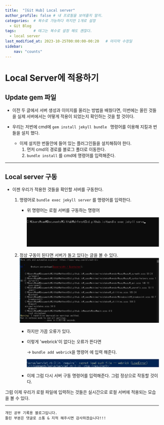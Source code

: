 ```yaml
---
title:  "[Git Hub] Local server"
author_profile: false # 내 프로필을 보여줄지 말지.
categories:  # 복수로 가능하다 하지만 1개로 설정
  - Git Blog
tags:        # 태그는 복수로 설정 해도 괜찮다.
  - local server 
last_modified_at: 2023-10-25T00:00:00-00:20   # 마지막 수정일
sidebar: 
    nav: "counts"
---
```


# Local Server에 적용하기

  

  

  

## Update gem 파일

- 이전 두 글에서 서버 생성과 이미지를 올리는 방법을 배웠다면, 이번에는 올린 것들을 실제 서버에서는 어떻게 적용이 되었는지 확인하는 것을 할 것이다.

  

- 우리는 저번에 cmd에 ```gem install jekyll bundle ```   명령어를 이용해 지킬과 번들을 설치 했다.
  - 이제 설치한 번들안에 들어 있는 플러그인들을 설치해줘야 한다.
    1. 먼저 cmd의 경로를 블로그 폴더로 이동한다.
    2.  ```bundle install``` 를  cmd에 명령어를 입력해준다.



  

  

---

  

  

## Local server 구동

- 이젠 우리가 적용한 것들을 확인할 서버를 구동한다.

  1. 명령어로 ```bundle exec jekyll server```  를 명령어를 입력한다.

     - 위 명령어는 로컬 서버를 구동하는 명령어

       ![image-20231025173825171](/images/2023-10-25-local-server/image-20231025173825171.png)
     

  2. 정상 구동이 된다면 서버가 돌고 있다는 글을 볼 수 있다.
     ![image-20231025174005058](/images/2023-10-25-local-server/image-20231025174005058.png)

       

       

     - 하지만 가끔 오류가 있다.

     - 이렇게  'webrick'이 없다는 오류가 뜬다면

       -> ```bundle add webrick```을 명령어 에 입력 해준다.

       <img src="/images/2023-10-25-local-server/image-20231025174127355.png" alt="image-20231025174127355" style="zoom:150%;" />

     - 이제 그럼  다시 서버 구동 명령어를 입력해준다. 그럼 정상으로 작동할 것이다.

  

  



그럼 이제 우리가 로컬 파일에 입력하는 것들은 실시간으로 로컬 서버에 적용되는 모습을 볼 수 있다.

---

```
개인 공부 기록용 블로그입니다.
틀린 부분은 댓글로 소통 & 지적 해주시면 감사하겠습니다!!!
```
